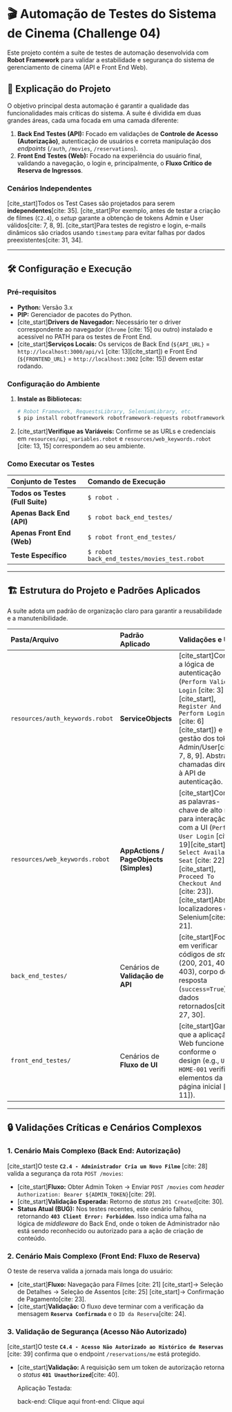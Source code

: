 

# 🎬 Automação de Testes do Sistema de Cinema (Challenge 04)

Este projeto contém a suíte de testes de automação desenvolvida com **Robot Framework** para validar a estabilidade e segurança do sistema de gerenciamento de cinema (API e Front End Web).

## 🎯 Explicação do Projeto

O objetivo principal desta automação é garantir a qualidade das funcionalidades mais críticas do sistema. A suíte é dividida em duas grandes áreas, cada uma focada em uma camada diferente:

1.  **Back End Testes (API):** Focado em validações de **Controle de Acesso (Autorização)**, autenticação de usuários e correta manipulação dos *endpoints* (`/auth`, `/movies`, `/reservations`).
2.  **Front End Testes (Web):** Focado na experiência do usuário final, validando a navegação, o login e, principalmente, o **Fluxo Crítico de Reserva de Ingressos**.

### Cenários Independentes

[cite\_start]Todos os Test Cases são projetados para serem **independentes**[cite: 35]. [cite\_start]Por exemplo, antes de testar a criação de filmes (`C2.4`), o *setup* garante a obtenção de tokens Admin e User válidos[cite: 7, 8, 9]. [cite\_start]Para testes de registro e login, e-mails dinâmicos são criados usando `timestamp` para evitar falhas por dados preexistentes[cite: 31, 34].

-----

## 🛠️ Configuração e Execução

### Pré-requisitos

  * **Python:** Versão 3.x
  * **PIP:** Gerenciador de pacotes do Python.
  * [cite\_start]**Drivers de Navegador:** Necessário ter o driver correspondente ao navegador (`Chrome` [cite: 15] ou outro) instalado e acessível no PATH para os testes de Front End.
  * [cite\_start]**Serviços Locais:** Os serviços de Back End (`${API_URL}` = `http://localhost:3000/api/v1` [cite: 13][cite\_start]) e Front End (`${FRONTEND_URL}` = `http://localhost:3002` [cite: 15]) devem estar rodando.

### Configuração do Ambiente

1.  **Instale as Bibliotecas:**
    ```bash
    # Robot Framework, RequestsLibrary, SeleniumLibrary, etc.
    $ pip install robotframework robotframework-requests robotframework-seleniumlibrary
    ```
2.  [cite\_start]**Verifique as Variáveis:** Confirme se as URLs e credenciais em `resources/api_variables.robot` e `resources/web_keywords.robot` [cite: 13, 15] correspondem ao seu ambiente.

### Como Executar os Testes

| Conjunto de Testes | Comando de Execução |
| :--- | :--- |
| **Todos os Testes (Full Suite)** | `$ robot .` |
| **Apenas Back End (API)** | `$ robot back_end_testes/` |
| **Apenas Front End (Web)** | `$ robot front_end_testes/` |
| **Teste Específico** | `$ robot back_end_testes/movies_test.robot` |

-----

## 🏗️ Estrutura do Projeto e Padrões Aplicados

A suíte adota um padrão de organização claro para garantir a reusabilidade e a manutenibilidade.

| Pasta/Arquivo | Padrão Aplicado | Validações e Uso |
| :--- | :--- | :--- |
| `resources/auth_keywords.robot` | **ServiceObjects** | [cite\_start]Contém a lógica de autenticação (`Perform Valid Login` [cite: 3][cite\_start], `Register And Perform Login` [cite: 6][cite\_start]) e a gestão dos tokens Admin/User[cite: 7, 8, 9]. Abstrai chamadas diretas à API de autenticação. |
| `resources/web_keywords.robot` | **AppActions / PageObjects (Simples)** | [cite\_start]Contém as palavras-chave de alto nível para interação com a UI (`Perform User Login` [cite: 19][cite\_start], `Select Available Seat` [cite: 22][cite\_start], `Proceed To Checkout And Pay` [cite: 23]). [cite\_start]Abstrai localizadores do Selenium[cite: 21]. |
| `back_end_testes/` | Cenários de **Validação de API** | [cite\_start]Focado em verificar códigos de *status* (200, 201, 401, 403), corpo de resposta (`success=True`) e dados retornados[cite: 27, 30]. |
| `front_end_testes/` | Cenários de **Fluxo de UI** | [cite\_start]Garante que a aplicação Web funcione conforme o design (e.g., `US-HOME-001` verifica elementos da página inicial [cite: 11]). |

-----

## 🔒 Validações Críticas e Cenários Complexos

### 1\. Cenário Mais Complexo (Back End: Autorização)

[cite\_start]O teste **`C2.4 - Administrador Cria um Novo Filme`** [cite: 28] valida a segurança da rota `POST /movies`:

  * [cite\_start]**Fluxo:** Obter Admin Token -\> Enviar `POST /movies` com *header* `Authorization: Bearer ${ADMIN_TOKEN}`[cite: 29].
  * [cite\_start]**Validação Esperada:** Retorno de *status* `201 Created`[cite: 30].
  * **Status Atual (BUG):** Nos testes recentes, este cenário falhou, retornando **`403 Client Error: Forbidden`**. Isso indica uma falha na lógica de *middleware* do Back End, onde o token de Administrador não está sendo reconhecido ou autorizado para a ação de criação de conteúdo.

### 2\. Cenário Mais Complexo (Front End: Fluxo de Reserva)

O teste de reserva valida a jornada mais longa do usuário:

  * [cite\_start]**Fluxo:** Navegação para Filmes [cite: 21] [cite\_start]-\> Seleção de Detalhes -\> Seleção de Assentos [cite: 25] [cite\_start]-\> Confirmação de Pagamento[cite: 23].
  * [cite\_start]**Validação:** O fluxo deve terminar com a verificação da mensagem **`Reserva Confirmada`** e o `ID da Reserva`[cite: 24].

### 3\. Validação de Segurança (Acesso Não Autorizado)

[cite\_start]O teste **`C4.4 - Acesso Não Autorizado ao Histórico de Reservas`** [cite: 39] confirma que o endpoint `/reservations/me` está protegido.

  * [cite\_start]**Validação:** A requisição sem um token de autorização retorna o *status* **`401 Unauthorized`**[cite: 40].

    Aplicação Testada:

    back-end: Clique aqui
    front-end: Clique aqui
